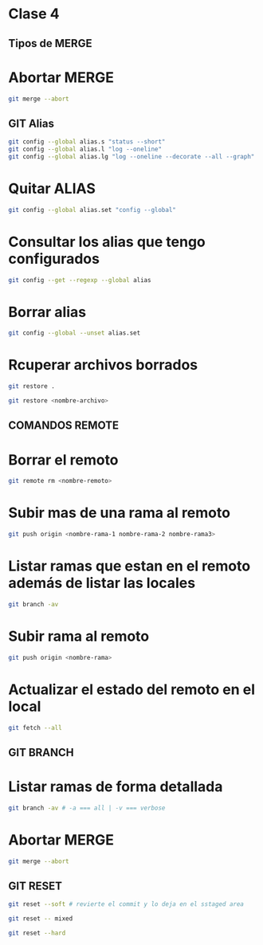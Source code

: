 # Clase 4

## Tipos de MERGE

# Abortar MERGE

```sh
git merge --abort
```

## GIT Alias

```sh
git config --global alias.s "status --short"
git config --global alias.l "log --oneline"
git config --global alias.lg "log --oneline --decorate --all --graph"

```

# Quitar ALIAS

```sh
git config --global alias.set "config --global"
```

# Consultar los alias que tengo configurados

```sh
git config --get --regexp --global alias 
```

# Borrar alias

```sh
git config --global --unset alias.set
```


# Rcuperar archivos borrados

```sh
git restore .
```

```sh
git restore <nombre-archivo>
```

## COMANDOS REMOTE

# Borrar el remoto

```sh
git remote rm <nombre-remoto>
```

# Subir mas de una rama al remoto

```sh
git push origin <nombre-rama-1 nombre-rama-2 nombre-rama3>
``` 

# Listar ramas que estan en el remoto además de listar las locales 

```sh
git branch -av
```

# Subir rama al remoto

```sh
git push origin <nombre-rama>
```

# Actualizar el estado del remoto en el local

```sh
git fetch --all
```

## GIT BRANCH
# Listar ramas de forma detallada

```sh
git branch -av # -a === all | -v === verbose
```
# Abortar MERGE

```sh
git merge --abort
```

## GIT RESET

```sh
git reset --soft # revierte el commit y lo deja en el sstaged area
```

```sh
git reset -- mixed
```

```sh
git reset --hard
```